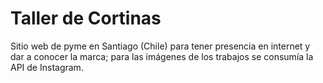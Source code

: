 # Taller de Cortinas

Sitio web de pyme en Santiago (Chile) para tener presencia en internet y dar a conocer la marca; para las imágenes de los trabajos se consumía la API de Instagram.
